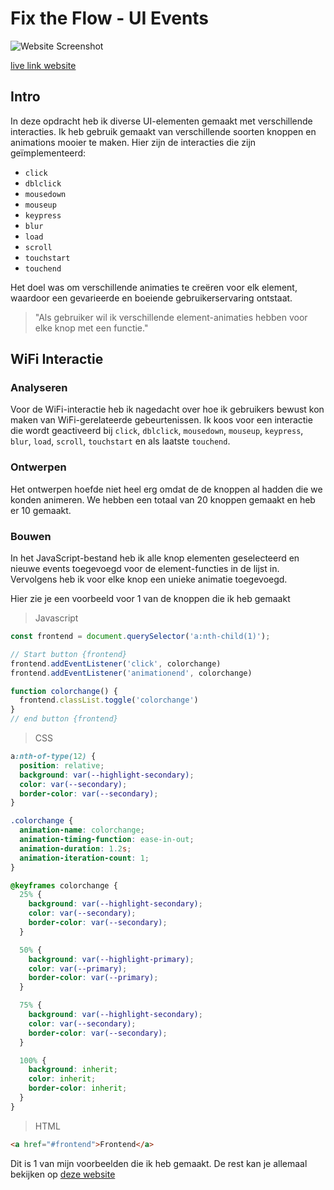 # Fix the Flow - UI Events

![Website Screenshot](https://github.com/driezie/fix-the-flow-ui-events/assets/80174866/d22ca363-c897-4e83-96d1-38e91b28ce3f)

[live link website](https://driezie.github.io/fix-the-flow-ui-events/)

## Intro

In deze opdracht heb ik diverse UI-elementen gemaakt met verschillende interacties. Ik heb gebruik gemaakt van verschillende soorten knoppen en animations mooier te maken. Hier zijn de interacties die zijn geïmplementeerd:

- `click`
- `dblclick`
- `mousedown`
- `mouseup`
- `keypress`
- `blur`
- `load`
- `scroll`
- `touchstart`
- `touchend`

Het doel was om verschillende animaties te creëren voor elk element, waardoor een gevarieerde en boeiende gebruikerservaring ontstaat.

> "Als gebruiker wil ik verschillende element-animaties hebben voor elke knop met een functie."

## WiFi Interactie

### Analyseren

Voor de WiFi-interactie heb ik nagedacht over hoe ik gebruikers bewust kon maken van WiFi-gerelateerde gebeurtenissen. Ik koos voor een interactie die wordt geactiveerd bij `click`, `dblclick`, `mousedown`, `mouseup`, `keypress`, `blur`, `load`, `scroll`, `touchstart` en als laatste `touchend`.

### Ontwerpen

Het ontwerpen hoefde niet heel erg omdat de de knoppen al hadden die we konden animeren. We hebben een totaal van 20 knoppen gemaakt en heb er 10 gemaakt.

### Bouwen

In het JavaScript-bestand heb ik alle knop elementen geselecteerd en nieuwe events toegevoegd voor de element-functies in de lijst in. Vervolgens heb ik voor elke knop een unieke animatie toegevoegd.

Hier zie je een voorbeeld voor 1 van de knoppen die ik heb gemaakt

> Javascript
```javascript
const frontend = document.querySelector('a:nth-child(1)');

// Start button {frontend}
frontend.addEventListener('click', colorchange)
frontend.addEventListener('animationend', colorchange)

function colorchange() {
  frontend.classList.toggle('colorchange')
}
// end button {frontend}
```

> CSS
```css
a:nth-of-type(12) {
  position: relative;
  background: var(--highlight-secondary);
  color: var(--secondary);
  border-color: var(--secondary);
}

.colorchange {
  animation-name: colorchange;
  animation-timing-function: ease-in-out;
  animation-duration: 1.2s;
  animation-iteration-count: 1;
}

@keyframes colorchange {
  25% {
    background: var(--highlight-secondary);
    color: var(--secondary);
    border-color: var(--secondary);
  }

  50% {
    background: var(--highlight-primary);
    color: var(--primary);
    border-color: var(--primary);
  }

  75% {
    background: var(--highlight-secondary);
    color: var(--secondary);
    border-color: var(--secondary);
  }

  100% {
    background: inherit;
    color: inherit;
    border-color: inherit;
  }
}

```

> HTML
```html
<a href="#frontend">Frontend</a>
```

Dit is 1 van mijn voorbeelden die ik heb gemaakt. De rest kan je allemaal bekijken op [deze website](https://driezie.github.io/fix-the-flow-ui-events/)
